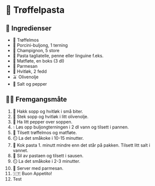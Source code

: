 # 🍝 Trøffelpasta

## 🛒 Ingredienser

- 🍄 Trøffelmos
- 🧂 Porcini-buljong, 1 terning
- 🍄 Champignon, 5 store
- 🍝 Pasta tagliatelle, penne eller linguine f.eks.
- 🥛 Matfløte, en boks (3 dl)
- 🧀 Parmesan
- 🧄 Hvitløk, 2 fedd
- 🫒 Olivenolje
- 🧂 Salt og pepper

## 👩‍🍳 Fremgangsmåte

1. 🔪 Hakk sopp og hvitløk i små biter.
2. 🍳 Stek sopp og hvitløk i litt olivenolje.
3. 🧂 Ha litt pepper over soppen.
4. 💧 Løs opp buljongterningen i 2 dl vann og tilsett i pannen.
5. 🍄 Tilsett trøffelmos og matfløte.
6. ⏲️ La det småkoke i 10-15 minutter.
7. 🍝 Kok pasta 1. minutt mindre enn det står på pakken. Tilsett litt salt i vannet. 
8. 🥣 Sil av pastaen og tilsett i sausen.
9. ⏲️ La det småkoke i 2-3 minutter.
10. 🧀 Server med parmesan.
11. 🇮🇹 Buon Appetito!
12. Test